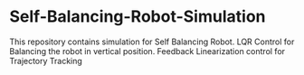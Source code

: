 # Self-Balancing-Robot-Simulation
This repository contains simulation for Self Balancing Robot. LQR Control for Balancing the robot in vertical position. Feedback Linearization control for Trajectory Tracking
